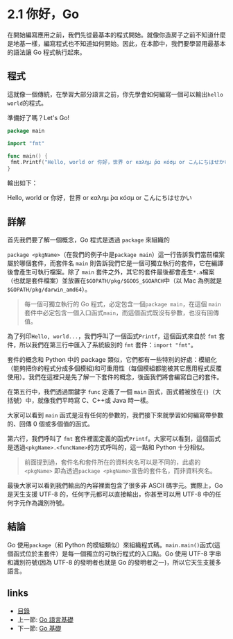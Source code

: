 # 2.1 你好，Go

在開始編寫應用之前，我們先從最基本的程式開始。就像你造房子之前不知道什麼是地基一樣，編寫程式也不知道如何開始。因此，在本節中，我們要學習用最基本的語法讓 Go 程式執行起來。

## 程式

這就像一個傳統，在學習大部分語言之前，你先學會如何編寫一個可以輸出`hello world`的程式。

準備好了嗎？Let's Go!

```Go
package main

import "fmt"

func main() {
 fmt.Printf("Hello, world or 你好，世界 or καλημ ́ρα κóσμ or こんにちはせかい\n")
}
```

輸出如下：

 Hello, world or 你好，世界 or καλημ ́ρα κóσμ or こんにちはせかい

## 詳解

首先我們要了解一個概念，Go 程式是透過 `package` 來組織的

`package <pkgName>`（在我們的例子中是`package main`）這一行告訴我們當前檔案屬於哪個套件，而套件名 `main` 則告訴我們它是一個可獨立執行的套件，它在編譯後會產生可執行檔案。除了 `main` 套件之外，其它的套件最後都會產生`*.a`檔案（也就是套件檔案）並放置在`$GOPATH/pkg/$GOOS_$GOARCH`中（以 Mac 為例就是`$GOPATH/pkg/darwin_amd64`）。

>每一個可獨立執行的 Go 程式，必定包含一個`package main`，在這個 `main` 套件中必定包含一個入口函式`main`，而這個函式既沒有參數，也沒有回傳值。

為了列印`Hello, world...`，我們呼叫了一個函式`Printf`，這個函式來自於 `fmt` 套件，所以我們在第三行中匯入了系統級別的 `fmt` 套件：`import "fmt"`。

套件的概念和 Python 中的 package 類似，它們都有一些特別的好處：模組化（能夠把你的程式分成多個模組)和可重用性（每個模組都能被其它應用程式反覆使用）。我們在這裡只是先了解一下套件的概念，後面我們將會編寫自己的套件。

在第五行中，我們透過關鍵字 `func` 定義了一個 `main` 函式，函式體被放在`{}`（大括號）中，就像我們平時寫 C、C++或 Java 時一樣。

大家可以看到 `main` 函式是沒有任何的參數的，我們接下來就學習如何編寫帶參數的、回傳 0 個或多個值的函式。

第六行，我們呼叫了 `fmt` 套件裡面定義的函式`Printf`。大家可以看到，這個函式是透過`<pkgName>.<funcName>`的方式呼叫的，這一點和 Python 十分相似。

>前面提到過，套件名和套件所在的資料夾名可以是不同的，此處的 `<pkgName>` 即為透過`package <pkgName>`宣告的套件名，而非資料夾名。

最後大家可以看到我們輸出的內容裡面包含了很多非 ASCII 碼字元。實際上，Go 是天生支援 UTF-8 的，任何字元都可以直接輸出，你甚至可以用 UTF-8 中的任何字元作為識別符號。

## 結論

Go 使用`package`（和 Python 的模組類似）來組織程式碼。`main.main()`函式(這個函式位於主套件）是每一個獨立的可執行程式的入口點。Go 使用 UTF-8 字串和識別符號(因為 UTF-8 的發明者也就是 Go 的發明者之一)，所以它天生支援多語言。

## links

* [目錄](preface.md)
* 上一節: [Go 語言基礎](02.0.md)
* 下一節: [Go 基礎](02.2.md)
